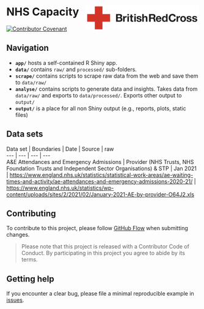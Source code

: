 # NHS Capacity <img src='figures/brc-logo.png' align="right" height ="65"/>

[![Contributor Covenant](https://img.shields.io/badge/Contributor%20Covenant-v2.0%20adopted-ff69b4.svg)](code_of_conduct.md)

## Navigation

- **`app/`** hosts a self-contained R Shiny app.
- **`data/`** contains `raw/` and `processed/` sub-folders.
- **`scrape/`** contains scripts to scrape raw data from the web and save them to `data/raw/`
- **`analyse/`** contains scripts to generate data and insights. Takes data from `data/raw/` and exports to `data/processed/`. Exports other output to `output/`
- **`output/`** is a place for all non Shiny output (e.g., reports, plots, static files)

## Data sets

Data set | Boundaries | Date | Source | raw  
--- | --- | --- | ---  
A&E Attendances and Emergency Admissions | Provider (NHS Trusts, NHS Foundation Trusts and Independent Sector Organisations) & STP | Jan 2021 | https://www.england.nhs.uk/statistics/statistical-work-areas/ae-waiting-times-and-activity/ae-attendances-and-emergency-admissions-2020-21/ | https://www.england.nhs.uk/statistics/wp-content/uploads/sites/2/2021/02/January-2021-AE-by-provider-O64J2.xls  

## Contributing
To contribute to this project, please follow [GitHub Flow](https://guides.github.com/introduction/flow/) when submitting changes.

> Please note that this project is released with a Contributor Code of Conduct. By participating in this project you agree to abide by its terms.

## Getting help
If you encounter a clear bug, please file a minimal reproducible example in [issues](https://github.com/britishredcrosssociety/local-lockdown/issues).
